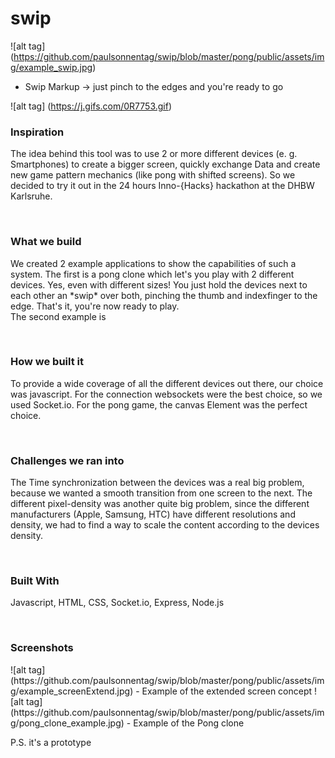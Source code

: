 # swip

![alt tag] (https://github.com/paulsonnentag/swip/blob/master/pong/public/assets/img/example_swip.jpg)
- Swip Markup  -> just pinch to the edges and you're ready to go

![alt tag] (https://j.gifs.com/0R7753.gif)

<h3>Inspiration</h3>
<p>The idea behind this tool was to use 2 or more different devices (e. g. Smartphones) to create a bigger screen, quickly exchange Data and create new game pattern mechanics (like pong with shifted screens). So we decided to try it out in the 24 hours Inno-{Hacks} hackathon at the DHBW Karlsruhe.</p>
<br />

<h3>What we build</h3>
<p>We created 2 example applications to show the capabilities of such a system. The first is a pong clone which let's you play with 2 different devices. Yes, even with different sizes! You just hold the devices next to each other an *swip* over both, pinching the thumb and indexfinger to the edge. That's it, you're now ready to play.
<br />
The second example is </p>
<br />

<h3>How we built it</h3>
<p>To provide a wide coverage of all the different devices out there, our choice was javascript. For the connection websockets were the best choice, so we used Socket.io.  For the pong game, the canvas Element was the perfect choice.</p>
<br />

<h3>Challenges we ran into</h3>
<p>The Time synchronization between the devices was a real big problem, because we wanted a smooth transition from one screen to the next. The different pixel-density was another quite big problem, since the different manufacturers (Apple, Samsung, HTC) have different resolutions and density, we had to find a way to scale the content according to the devices density.</p>
<br />

<h3>Built With</h3>
<p>Javascript, HTML, CSS, Socket.io, Express, Node.js</p>
<br />

<h3>Screenshots</h3>
![alt tag] (https://github.com/paulsonnentag/swip/blob/master/pong/public/assets/img/example_screenExtend.jpg)
- Example of the extended screen concept
![alt tag] (https://github.com/paulsonnentag/swip/blob/master/pong/public/assets/img/pong_clone_example.jpg)
- Example of the Pong clone

<br />
<p>P.S. it's a prototype</p>

